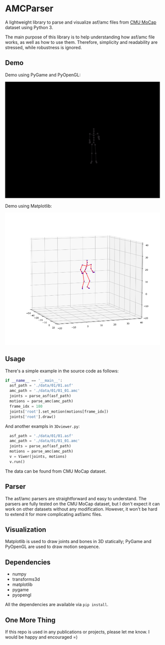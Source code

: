 # AMCParser

A lightweight library to parse and visualize asf/amc files from [CMU MoCap](http://mocap.cs.cmu.edu/) dataset using Python 3.

The main purpose of this library is to help understanding how asf/amc file works, as well as how to use them. Therefore, simplicity and readability are stressed, while robustness is ignored.

## Demo

Demo using PyGame and PyOpenGL:

![3D Demo](demo.gif)

Demo using Matplotlib:

![Static Demo](demo_static.png)

## Usage

There's a simple example in the source code as follows:

```python
if __name__ == '__main__':
  asf_path = './data/01/01.asf'
  amc_path = './data/01/01_01.amc'
  joints = parse_asf(asf_path)
  motions = parse_amc(amc_path)
  frame_idx = 180
  joints['root'].set_motion(motions[frame_idx])
  joints['root'].draw()
```

And another exampls in `3Dviewer.py`:
```python
  asf_path = './data/01/01.asf'
  amc_path = './data/01/01_01.amc'
  joints = parse_asf(asf_path)
  motions = parse_amc(amc_path)
  v = Viwer(joints, motions)
  v.run()
```

The data can be found from CMU MoCap dataset.

## Parser

The asf/amc parsers are straightforward and easy to understand. The parsers are fully tested on the CMU MoCap dataset, but I don't expect it can work on other datasets without any modification. However, it won't be hard to extend it for more complicating asf/amc files.

## Visualization

Matplotlib is used to draw joints and bones in 3D statically; PyGame and PyOpenGL are used to draw motion sequence.

## Dependencies

* numpy
* transforms3d
* matplotlib
* pygame
* pyopengl

All the dependencies are available via `pip install`.

## One More Thing

If this repo is used in any publications or projects, please let me know. I would be happy and encouraged =)
